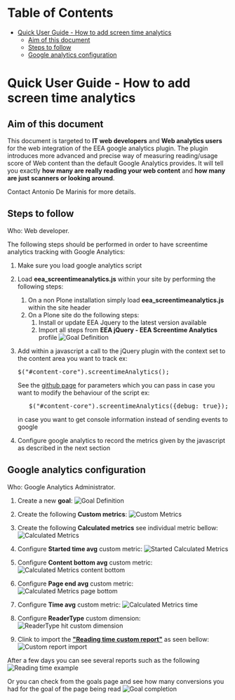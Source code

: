 Table of Contents
=================

   * [Quick User Guide - How to add screen time analytics](#quick-user-guide---how-to-add-screen-time-analytics)
      * [Aim of this document](#aim-of-this-document)
      * [Steps to follow](#steps-to-follow)
      * [Google analytics configuration](#google-analytics-configuration)

# Quick User Guide - How to add screen time analytics

## Aim of this document

This document is targeted to **IT web developers** and **Web analytics users** for the web integration of the EEA google analytics plugin. The plugin introduces more advanced and precise way of measuring reading/usage score of Web content than the default Google Analytics provides. It will tell you exactly **how many are really reading your web content** and **how many are just scanners or looking around**. 

Contact Antonio De Marinis for more details.

## Steps to follow

Who: Web developer. 

The following steps should be performed in order to have screentime analytics tracking with Google Analytics: 
1. Make sure you load google analytics script
1. Load **eea_screentimeanalytics.js** within your site by performing the following steps:
   1. On a non Plone installation simply load **eea_screentimeanalytics.js** within the site header
   1. On a Plone site do the following steps:
      1. Install or update EEA Jquery to the latest version available
      1. Import all steps from **EEA jQuery - EEA Screentime Analytics** profile
      ![Goal Definition](images/001-import-jquery-steps.png)
   
1. Add within a javascript a call to the jQuery plugin with the context set to the content area you want to track
   ex: <pre>
               $("#content-core").screentimeAnalytics();
      </pre>
      
   See the [github page](https://github.com/collective/eea.jquery/blob/master/eea/jquery/plugins/eea_screentimeanalytics/eea_screentimeanalytics.js#L633) for parameters which you can pass in case you want to modify the behaviour of the script
   ex:
   <pre>
      $("#content-core").screentimeAnalytics({debug: true});
   </pre>
   in case you want to get console information instead of sending events to google
1. Configure google analytics to record the metrics given by the javascript as described in the next section

## Google analytics configuration

Who: Google Analytics Administrator. 

1. Create a new **goal**: 
![Goal Definition](images/1-goal-definition.png)
1. Create the following **Custom metrics**:
![Custom Metrics](images/2-custom-metrics.png)
1. Create the following **Calculated metrics** see individual metric bellow:
![Calculated Metrics](images/3-calculated-metrics.png)
1. Configure **Started time avg** custom metric:
![Started Calculated Metrics](images/4-started-calculated-metrics.png)
1. Configure **Content bottom avg** custom metric:
![Calculated Metrics content bottom](images/6-calculated-metrics-content-bottom.png)
1. Configure **Page end avg** custom metric:
![Calculated Metrics page bottom](images/7-calculated-metrics-page-end.png)
1. Configure **Time avg** custom metric:
![Calculated Metrics time](images/8-calculated-metrics-time.png)

1. Configure **ReaderType** custom dimension:
![ReaderType hit custom dimension](images/12-custom-dimension.png)
1. Clink to import the **["Reading time custom report"](https://analytics.google.com/analytics/web/template?uid=5KK7hlW5R_-dv3o8_1ixpg)** as seen bellow:
![Custom report import](images/9-custom-report-import.png)

After a few days you can see several reports such as the following
![Reading time example](images/10-reading-time-example.png)

Or you can check from the goals page and see how many conversions you had for the goal of the page being read
![Goal completion](images/11-goal-completion.png)
